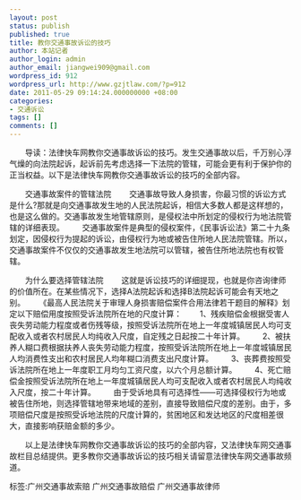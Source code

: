 ```yaml
---
layout: post
status: publish
published: true
title: 教你交通事故诉讼的技巧
author: 本站记者
author_login: admin
author_email: jiangwei909@gmail.com
wordpress_id: 912
wordpress_url: http://www.gzjtlaw.com/?p=912
date: 2011-05-29 09:14:24.000000000 +08:00
categories:
- 交通诉讼
tags: []
comments: []
---
```

　　导读：法律快车网教你交通事故诉讼的技巧。发生交通事故以后，千万别心浮气燥的向法院起诉，起诉前先考虑选择一下法院的管辖，可能会更有利于保护你的正当权益。以下是法律快车网教你交通事故诉讼的技巧的全部内容。　　交通事故案件的管辖法院　　交通事故导致人身损害，你最习惯的诉讼方式是什么?那就是向交通事故发生地的人民法院起诉，相信大多数人都是这样想的，也是这么做的。交通事故发生地管辖原则，是侵权法中所划定的侵权行为地法院管辖的详细表现。　　交通事故案件是典型的侵权案件，《民事诉讼法》第二十九条划定，因侵权行为提起的诉讼，由侵权行为地或被告住所地人民法院管辖。所以，交通事故案件不仅仅的交通事故发生地法院可以管辖，被告住所地法院也有权管辖。　　为什么要选择管辖法院　　这就是诉讼技巧的详细提现，也就是你咨询律师的价值所在。在某些情况下，选择A法院起诉和选择B法院起诉可能会有天地之别。　　《最高人民法院关于审理人身损害赔偿案件合用法律若干题目的解释》划定以下赔偿用度按照受诉法院所在地的尺度计算：　　1、残疾赔偿金根据受害人丧失劳动能力程度或者伤残等级，按照受诉法院所在地上一年度城镇居民人均可支配收入或者农村居民人均纯收入尺度，自定残之日起按二十年计算。　　2、被扶养人糊口费根据扶养人丧失劳动能力程度，按照受诉法院所在地上一年度城镇居民人均消费性支出和农村居民人均年糊口消费支出尺度计算。　　3、丧葬费按照受诉法院所在地上一年度职工月均匀工资尺度，以六个月总额计算。　　4、死亡赔偿金按照受诉法院所在地上一年度城镇居民人均可支配收入或者农村居民人均纯收入尺度，按二十年计算。　　由于受诉地具有可选择性――可选择侵权行为地或被告住所地，则选择管辖地带来地域的差别，直接导致赔偿尺度的差别。由于，多项赔偿尺度是按照受诉地法院的尺度计算的，贫困地区和发达地区的尺度相差很大，直接影响获赔金额的多少。　　以上是法律快车网教你交通事故诉讼的技巧的全部内容，又法律快车网交通事故栏目总结提供。更多教你交通事故诉讼的技巧相关请留意法律快车网交通事故频道。标签:广州交通事故索赔 广州交通事故赔偿 广州交通事故律师
